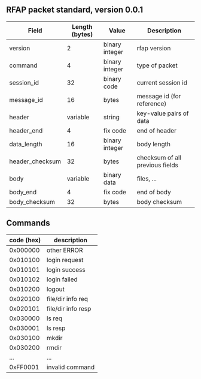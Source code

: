 
## RFAP packet standard, version 0.0.1

| Field           | Length (bytes) | Value          | Description                     |
|-----------------|----------------|----------------|---------------------------------|
| version         | 2              | binary integer | rfap version                    |
| command         | 4              | binary integer | type of packet                  |
| session_id      | 32             | binary code    | current session id              |
| message_id      | 16             | bytes          | message id (for reference)      |
| header          | variable       | string         | key-value pairs of data         |
| header_end      | 4              | fix code       | end of header                   |
| data_length     | 16             | binary integer | body length                     |
| header_checksum | 32             | bytes          | checksum of all previous fields |
| body            | variable       | binary data    | files, ...                      |
| body_end        | 4              | fix code       | end of body                     |
| body_checksum   | 32             | bytes          | body checksum                   |

## Commands

| code (hex) | description        |
|------------|--------------------|
| 0x000000   | other ERROR        |
| 0x010100   | login request      |
| 0x010101   | login success      |
| 0x010102   | login failed       |
| 0x010200   | logout             |
| 0x020100   | file/dir info req  |
| 0x020101   | file/dir info resp |
| 0x030000   | ls req             |
| 0x030001   | ls resp            |
| 0x030100   | mkdir              |
| 0x030200   | rmdir              |
| ...        | ...                |
| 0xFF0001   | invalid command    |

